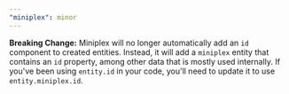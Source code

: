 ```yaml
---
"miniplex": minor
---
```


**Breaking Change:** Miniplex will no longer automatically add an `id` component to created entities. Instead, it will add a `miniplex` entity that contains an `id` property, among other data that is mostly used internally. If you've been using `entity.id` in your code, you'll need to update it to use `entity.miniplex.id`.
